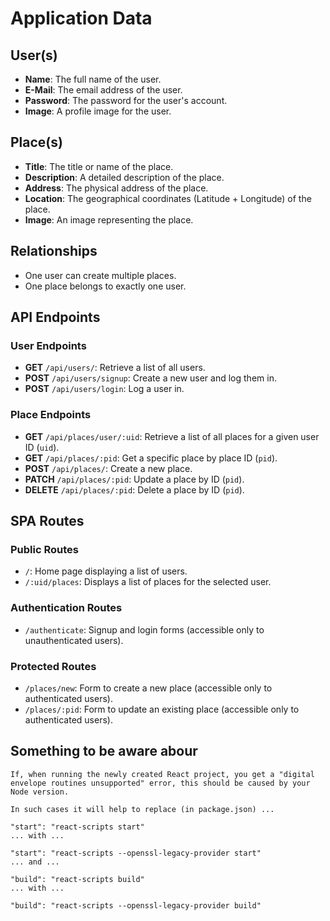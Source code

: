 # Application Data

## User(s)
- **Name**: The full name of the user.
- **E-Mail**: The email address of the user.
- **Password**: The password for the user's account.
- **Image**: A profile image for the user.

## Place(s)
- **Title**: The title or name of the place.
- **Description**: A detailed description of the place.
- **Address**: The physical address of the place.
- **Location**: The geographical coordinates (Latitude + Longitude) of the place.
- **Image**: An image representing the place.

## Relationships
- One user can create multiple places.
- One place belongs to exactly one user.

## API Endpoints
### User Endpoints
- **GET** `/api/users/`: Retrieve a list of all users.
- **POST** `/api/users/signup`: Create a new user and log them in.
- **POST** `/api/users/login`: Log a user in.

### Place Endpoints
- **GET** `/api/places/user/:uid`: Retrieve a list of all places for a given user ID (`uid`).
- **GET** `/api/places/:pid`: Get a specific place by place ID (`pid`).
- **POST** `/api/places/`: Create a new place.
- **PATCH** `/api/places/:pid`: Update a place by ID (`pid`).
- **DELETE** `/api/places/:pid`: Delete a place by ID (`pid`).

## SPA Routes

### Public Routes
- `/`: Home page displaying a list of users.
- `/:uid/places`: Displays a list of places for the selected user.

### Authentication Routes
- `/authenticate`: Signup and login forms (accessible only to unauthenticated users).

### Protected Routes
- `/places/new`: Form to create a new place (accessible only to authenticated users).
- `/places/:pid`: Form to update an existing place (accessible only to authenticated users).

## Something to be aware abour

    If, when running the newly created React project, you get a "digital envelope routines unsupported" error, this should be caused by your Node version.

    In such cases it will help to replace (in package.json) ...

    "start": "react-scripts start" 
    ... with ...

    "start": "react-scripts --openssl-legacy-provider start"
    ... and ...

    "build": "react-scripts build" 
    ... with ...

    "build": "react-scripts --openssl-legacy-provider build"